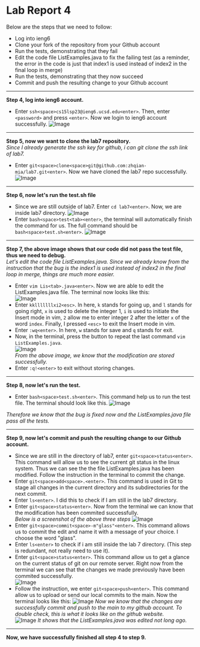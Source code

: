# Lab Report 4 
Below are the steps that we need to follow:  
* Log into ieng6
* Clone your fork of the repository from your Github account
* Run the tests, demonstrating that they fail
* Edit the code file ListExamples.java to fix the failing test (as a reminder, the error in the code is just that index1 is used instead of index2 in the final loop in merge)
* Run the tests, demonstrating that they now succeed
* Commit and push the resulting change to your Github account  

***  

**Step 4, log into ieng6 account.**
* Enter `ssh<space>cs15lsp23@ieng6.ucsd.edu<enter>`. Then, enter `<password>` and press `<enter>`. Now we login to ieng6 account successfully. 
![Image](https://github.com/zhqian-mia/Lab4/blob/main/real%20login.png?raw=true) 

***  

**Step 5, now we want to clone the lab7 repository.**   
*Since I already generate the ssh key for github, i can git clone the ssh link of lab7.*
* Enter `git<space>clone<space>git@github.com:zhqian-mia/lab7.git<enter>`. Now we have cloned the lab7 repo successfully.  
![Image](https://github.com/zhqian-mia/Lab4/blob/main/real%20git%20clone.png?raw=true)  

***  

**Step 6, now let's run the test.sh file**  
  * Since we are still outside of lab7. Enter `cd lab7<enter>`. Now, we are inside lab7 directory.
  ![Image](https://github.com/zhqian-mia/Lab4/blob/main/cd%20lab7.png?raw=true)
  * Enter `bash<space>test<tab><enter>`, the terminal will automatically finish the command for us. The full command should be `bash<space>test.sh<enter>`. 
 ![Image](https://github.com/zhqian-mia/Lab4/blob/main/bash%20fail.png?raw=true) 
 
***   

**Step 7, the above image shows that our code did not pass the test file, thus we need to debug.**    
*Let's edit the code file ListExamples.java. Since we already know from the instruction that the bug is the index1 is used instead of index2 in the final loop in merge, things are much more easier.*
  * Enter `vim Lis<tab>.java<enter>`. Now we are able to edit the ListExamples.java file. The terminal now looks like this:  
  ![Image](https://github.com/zhqian-mia/Lab4/blob/main/before%20change%20vim.png?raw=true)
  * Enter `kklllllllxi2<esc>`. In here, `k` stands for going up, and `l` stands for going right, `x` is used to delete the integer 1, `i` is used to initiate the Insert mode in vim, `2` allow me to enter integer 2 after the letter `x` of the word `index`. Finally, I pressed `<esc>` to exit the Insert mode in vim.
  * Enter `:wq<enter>`. In here, `w` stands for save and `q` stands for exit. 
  * Now, in the terminal, press the <up> button to repeat the last command `vim ListExamples.java`.  
  ![Image](https://github.com/zhqian-mia/Lab4/blob/main/vim%20after%20change.png?raw=true)  
*From the above image, we know that the modification are stored successfully.* 
  * Enter `:q!<enter>` to exit without storing changes. 
 
***  
 
**Step 8, now let's run the test.**  
  * Enter `bash<space>test.sh<enter>`. This command help us to run the test file. The terminal should look like this.
![Image](https://github.com/zhqian-mia/Lab4/blob/main/bash%20pass.png?raw=true)  
    
*Therefore we know that the bug is fixed now and the ListExamples.java file pass all the tests.*  
 
***  
   
**Step 9, now let's commit and push the resulting change to our Github account.**  
* Since we are still in the directory of lab7, enter `git<space>status<enter>`. This command will allow us to see the current git status in the linux system. Thus we can see the the file ListExamples.java has been modified. Follow the instruction in the terminal to commit the change.
* Enter `git<space>add<space>.<enter>`. This command is used in Git to stage all changes in the current directory and its subdirectories for the next commit.
* Enter `ls<enter>`. I did this to check if I am still in the lab7 directory.
* Enter `git<space>status<enter>`. Now from the terminal we can know that the modification has been commited successfully.  
*Below is a screenshot of the above three steps*
![Image](https://github.com/zhqian-mia/Lab4/blob/main/git%20status.png?raw=true)  
* Enter `git<space>commit<space>-m"glass"<enter>`. This command allows us to commit the edit and name it with a message of your choice. I choose the word "glass".  
* Enter `ls<enter>` to check if i am still inside the lab 7 directory. (This step is redundant, not really need to use it).  
* Enter `git<space>status<enter>`. This command allow us to get a glance on the current status of git on our remote server. Right now from the terminal we can see that the changes we made previously have been commited successfully.  
![Image](https://github.com/zhqian-mia/Lab4/blob/main/ss2.png?raw=true)
* Follow the instruction, we enter `git<space>push<enter>`. This command allow us to upload or send our local commits to the main. Now the terminal looks like this:
![Image](https://github.com/zhqian-mia/Lab4/blob/main/git%20push%20successfully.png?raw=true)
*Now we know that the changes are successfully commit and push to the main to my github account. To double check, this is what it looks like on the github website.*   
![Image](https://github.com/zhqian-mia/Lab4/blob/main/ccc.png?raw=true)
*It shows that the ListExamples.java was edited not long ago.*  
   
***  
   
**Now, we have successfully finished all step 4 to step 9.**
